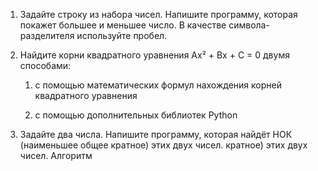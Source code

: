 1. Задайте строку из набора чисел. Напишите программу, которая покажет большее и меньшее число. 
В качестве символа-разделителя используйте пробел.

2. Найдите корни квадратного уравнения Ax² + Bx + C = 0 двумя способами:
    
    1) с помощью математических формул нахождения корней квадратного уравнения
    
    2) с помощью дополнительных библиотек Python
    
    
3. Задайте два числа. Напишите программу, которая найдёт НОК (наименьшее общее кратное) этих двух чисел.
кратное) этих двух чисел. Алгоритм 
